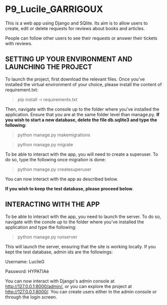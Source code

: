 # P9_Lucile_GARRIGOUX
This is a web app using Django and SQlite. Its aim is to allow users to create, edit or delete requests for reviews about books and articles.

People can follow other users to see their requests or answer their tickets with reviews.

## SETTING UP YOUR ENVIRONMENT AND LAUNCHING THE PROJECT
To launch the project, first download the relevant files. Once you've installed the virtual environment of your choice, please install the content of requirement.txt:

> pip install -r requirements.txt

Then, navigate with the console up to the folder where you've installed the application. Ensure that you are at the same folder level than manage.py. **If you wish to start a new database, delete the file db.sqlite3 and type the following:**

> python manage.py makemigrations

> python manage.py migrate

To be able to interact with the app, you will need to create a superuser. To do so, type the following once migration is done:

> python manage.py createsuperuser

You can now interact with the app as described below.

**If you wish to keep the test database, please proceed below**.

## INTERACTING WITH THE APP
To be able to interact with the app, you need to launch the server. To do so, navigate with the conole up to the folder where you've installed the application and type the following:

> python manage.py runserver

This will launch the server, ensuring that the site is working locally. If you kept the test database, admin ids are the followings:

Username:  LucileG

Password: HYPATIAè

You can now interact with Django's admin console at http://127.0.0.1:8000/admin/, or you can explore the project at http://127.0.0.1:8000/. You can create users either in the admin console or through the login screen.
